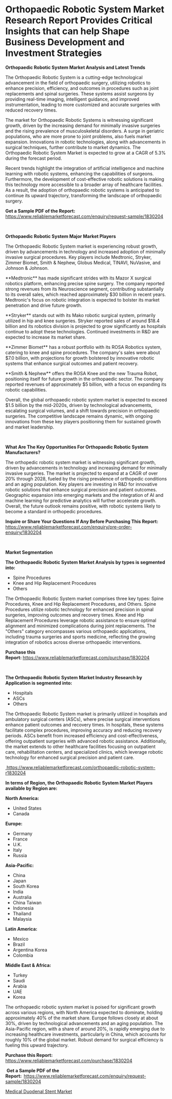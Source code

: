 <p><h1>Orthopaedic Robotic System Market Research Report Provides Critical Insights that can help Shape Business Development and Investment Strategies</h1></p><p><strong>Orthopaedic Robotic System Market Analysis and Latest Trends</strong></p>
<p><p>The Orthopaedic Robotic System is a cutting-edge technological advancement in the field of orthopaedic surgery, utilizing robotics to enhance precision, efficiency, and outcomes in procedures such as joint replacements and spinal surgeries. These systems assist surgeons by providing real-time imaging, intelligent guidance, and improved instrumentation, leading to more customized and accurate surgeries with reduced recovery times.</p><p>The market for Orthopaedic Robotic Systems is witnessing significant growth, driven by the increasing demand for minimally invasive surgeries and the rising prevalence of musculoskeletal disorders. A surge in geriatric populations, who are more prone to joint problems, also fuels market expansion. Innovations in robotic technologies, along with advancements in surgical techniques, further contribute to market dynamics. The Orthopaedic Robotic System Market is expected to grow at a CAGR of 5.3% during the forecast period.</p><p>Recent trends highlight the integration of artificial intelligence and machine learning with robotic systems, enhancing the capabilities of surgeons. Furthermore, the development of cost-effective robotic solutions is making this technology more accessible to a broader array of healthcare facilities. As a result, the adoption of orthopaedic robotic systems is anticipated to continue its upward trajectory, transforming the landscape of orthopaedic surgery.</p></p>
<p><strong>Get a Sample PDF of the Report:&nbsp;</strong> <a href="https://www.reliablemarketforecast.com/enquiry/request-sample/1830204?utm_campaign=2740&utm_medium=2&utm_source=Github&utm_content=ia&utm_term=05032025&utm_id=orthopaedic-robotic-system">https://www.reliablemarketforecast.com/enquiry/request-sample/1830204</a></p>
<p>&nbsp;</p>
<p><strong>Orthopaedic Robotic System Major Market Players</strong></p>
<p><p>The Orthopaedic Robotic System market is experiencing robust growth, driven by advancements in technology and increased adoption of minimally invasive surgical procedures. Key players include Medtronic, Stryker, Zimmer Biomet, Smith & Nephew, Globus Medical, TINAVI, NuVasive, and Johnson & Johnson.</p><p>**Medtronic** has made significant strides with its Mazor X surgical robotics platform, enhancing precise spine surgery. The company reported strong revenues from its Neuroscience segment, contributing substantially to its overall sales, which reached approximately $30 billion in recent years. Medtronic's focus on robotic integration is expected to bolster its market penetration and drive future growth.</p><p>**Stryker** stands out with its Mako robotic surgical system, primarily utilized in hip and knee surgeries. Stryker reported sales of around $18.4 billion and its robotics division is projected to grow significantly as hospitals continue to adopt these technologies. Continued investments in R&D are expected to increase its market share.</p><p>**Zimmer Biomet** has a robust portfolio with its ROSA Robotics system, catering to knee and spine procedures. The company's sales were about $7.0 billion, with projections for growth bolstered by innovative robotic systems that enhance surgical outcomes and patient recovery.</p><p>**Smith & Nephew** offers the ROSA Knee and the new Trauma Robot, positioning itself for future growth in the orthopaedic sector. The company reported revenues of approximately $5 billion, with a focus on expanding its robotic capabilities.</p><p>Overall, the global orthopaedic robotic system market is expected to exceed $1.5 billion by the mid-2020s, driven by technological advancements, escalating surgical volumes, and a shift towards precision in orthopaedic surgeries. The competitive landscape remains dynamic, with ongoing innovations from these key players positioning them for sustained growth and market leadership.</p></p>
<p>&nbsp;</p>
<p><strong>What Are The Key Opportunities For Orthopaedic Robotic System Manufacturers?</strong></p>
<p><p>The orthopedic robotic system market is witnessing significant growth, driven by advancements in technology and increasing demand for minimally invasive surgeries. The market is projected to expand at a CAGR of over 20% through 2028, fueled by the rising prevalence of orthopedic conditions and an aging population. Key players are investing in R&D for innovative robotic solutions that enhance surgical precision and patient outcomes. Geographic expansion into emerging markets and the integration of AI and machine learning for predictive analytics will further accelerate growth. Overall, the future outlook remains positive, with robotic systems likely to become a standard in orthopedic procedures.</p></p>
<p><strong>Inquire or Share Your Questions If Any Before Purchasing This Report:</strong> <a href="https://www.reliablemarketforecast.com/enquiry/pre-order-enquiry/1830204?utm_campaign=2740&utm_medium=2&utm_source=Github&utm_content=ia&utm_term=05032025&utm_id=orthopaedic-robotic-system">https://www.reliablemarketforecast.com/enquiry/pre-order-enquiry/1830204</a></p>
<p>&nbsp;</p>
<p><strong>Market Segmentation</strong></p>
<p><strong>The Orthopaedic Robotic System Market Analysis by types is segmented into:</strong></p>
<p><ul><li>Spine Procedures</li><li>Knee and Hip Replacement Procedures</li><li>Others</li></ul></p>
<p><p>The Orthopaedic Robotic System market comprises three key types: Spine Procedures, Knee and Hip Replacement Procedures, and Others. Spine Procedures utilize robotic technology for enhanced precision in spinal surgeries, improving outcomes and recovery times. Knee and Hip Replacement Procedures leverage robotic assistance to ensure optimal alignment and minimized complications during joint replacements. The "Others" category encompasses various orthopaedic applications, including trauma surgeries and sports medicine, reflecting the growing integration of robotics across diverse orthopaedic interventions.</p></p>
<p><strong>Purchase this Report:&nbsp;</strong><a href="https://www.reliablemarketforecast.com/purchase/1830204?utm_campaign=2740&utm_medium=2&utm_source=Github&utm_content=ia&utm_term=05032025&utm_id=orthopaedic-robotic-system">https://www.reliablemarketforecast.com/purchase/1830204</a></p>
<p>&nbsp;</p>
<p><strong>The Orthopaedic Robotic System Market Industry Research by Application is segmented into:</strong></p>
<p><ul><li>Hospitals</li><li>ASCs</li><li>Others</li></ul></p>
<p><p>The Orthopaedic Robotic System market is primarily utilized in hospitals and ambulatory surgical centers (ASCs), where precise surgical interventions enhance patient outcomes and recovery times. In hospitals, these systems facilitate complex procedures, improving accuracy and reducing recovery periods. ASCs benefit from increased efficiency and cost-effectiveness, offering outpatient surgeries with advanced robotic assistance. Additionally, the market extends to other healthcare facilities focusing on outpatient care, rehabilitation centers, and specialized clinics, which leverage robotic technology for enhanced surgical precision and patient care.</p></p>
<p><a href="https://www.reliablemarketforecast.com/orthopaedic-robotic-system-r1830204?utm_campaign=2740&utm_medium=2&utm_source=Github&utm_content=ia&utm_term=05032025&utm_id=orthopaedic-robotic-system">&nbsp;https://www.reliablemarketforecast.com/orthopaedic-robotic-system-r1830204</a></p>
<p><strong>In terms of Region, the Orthopaedic Robotic System Market Players available by Region are:</strong></p>
<p>
    <p> <strong> North America: </strong>
        <ul>
            <li>United States</li>
            <li>Canada</li>
        </ul>
        </p> 
    <p> <strong> Europe: </strong>
        <ul>
            <li>Germany</li>
            <li>France</li>
            <li>U.K.</li>
            <li>Italy</li>
            <li>Russia</li>
        </ul>
        </p> 
    <p> <strong> Asia-Pacific: </strong>
        <ul>
            <li>China</li>
            <li>Japan</li>
            <li>South Korea</li>
            <li>India</li>
            <li>Australia</li>
            <li>China Taiwan</li>
            <li>Indonesia</li>
            <li>Thailand</li>
            <li>Malaysia</li>
        </ul>
        </p> 
    <p> <strong> Latin America: </strong>
        <ul>
            <li>Mexico</li>
            <li>Brazil</li>
            <li>Argentina Korea</li>
            <li>Colombia</li>
        </ul>
        </p> 
    <p> <strong> Middle East & Africa: </strong>
        <ul>
            <li>Turkey</li>
            <li>Saudi</li>
            <li>Arabia</li>
            <li>UAE</li>
            <li>Korea</li>
        </ul>
    </p>
    </p>
<p><p>The orthopaedic robotic system market is poised for significant growth across various regions, with North America expected to dominate, holding approximately 40% of the market share. Europe follows closely at about 30%, driven by technological advancements and an aging population. The Asia-Pacific region, with a share of around 20%, is rapidly emerging due to increasing healthcare investments, particularly in China, which accounts for roughly 10% of the global market. Robust demand for surgical efficiency is fueling this upward trajectory.</p></p>
<p><strong>Purchase this Report: </strong><a href="https://www.reliablemarketforecast.com/purchase/1830204?utm_campaign=2740&utm_medium=2&utm_source=Github&utm_content=ia&utm_term=05032025&utm_id=orthopaedic-robotic-system">https://www.reliablemarketforecast.com/purchase/1830204</a></p>
<p>&nbsp;<strong>Get a Sample PDF of the Report:&nbsp;&nbsp;</strong><a href="https://www.reliablemarketforecast.com/enquiry/request-sample/1830204?utm_campaign=2740&utm_medium=2&utm_source=Github&utm_content=ia&utm_term=05032025&utm_id=orthopaedic-robotic-system">https://www.reliablemarketforecast.com/enquiry/request-sample/1830204</a></p>
<p><strong></strong></p>
<p><p><a href="https://github.com/djembashote/Market-Research-Report-List-1/blob/main/medical-duodenal-stent-market.md?utm_campaign=2740&utm_medium=2&utm_source=Github&utm_content=ia&utm_term=05032025&utm_id=orthopaedic-robotic-system">Medical Duodenal Stent Market</a></p></p>